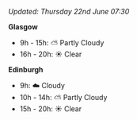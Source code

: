 *Updated: Thursday 22nd June 07:30*

**Glasgow**

* 9h - 15h: :partly_sunny: Partly Cloudy
* 16h - 20h: :sunny: Clear

**Edinburgh**

* 9h: :cloud: Cloudy
* 10h - 14h: :partly_sunny: Partly Cloudy
* 15h - 20h: :sunny: Clear
